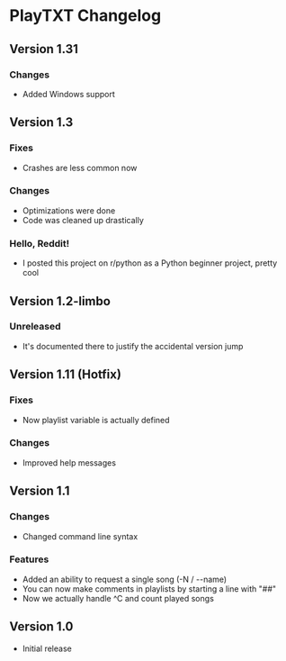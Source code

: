 # PlayTXT Changelog

## Version 1.31
### Changes
* Added Windows support

## Version 1.3
### Fixes
* Crashes are less common now
### Changes
* Optimizations were done
* Code was cleaned up drastically
### Hello, Reddit!
* I posted this project on r/python as a Python beginner project, pretty cool

## Version 1.2-limbo
### Unreleased
* It's documented there to justify the accidental version jump

## Version 1.11 (Hotfix)
### Fixes ###
* Now playlist variable is actually defined
### Changes ###
* Improved help messages

## Version 1.1
### Changes ###
* Changed command line syntax
### Features ###
* Added an ability to request a single song (-N / --name)
* You can now make comments in playlists by starting a line with "##"
* Now we actually handle ^C and count played songs

## Version 1.0
* Initial release
